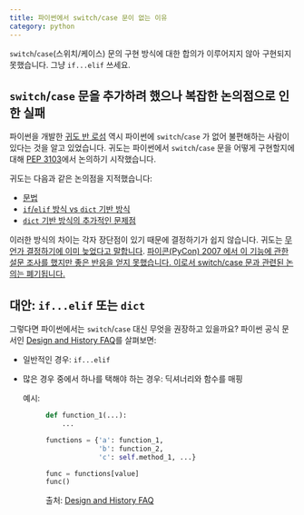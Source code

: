 ```yaml
---
title: 파이썬에서 switch/case 문이 없는 이유
category: python
---
```


`switch`/`case`(스위치/케이스) 문의 구현 방식에 대한 합의가 이루어지지 않아 구현되지 못했습니다. 그냥 `if...elif` 쓰세요.

## `switch`/`case` 문을 추가하려 했으나 복잡한 논의점으로 인한 실패

파이썬을 개발한 [귀도 반 로섬](https://ko.wikipedia.org/wiki/%EA%B7%80%EB%8F%84_%EB%B0%98_%EB%A1%9C%EC%84%AC) 역시 파이썬에 `switch`/`case` 가 없어 불편해하는 사람이 있다는 것을 알고 있었습니다. 귀도는 파이썬에서 `switch`/`case` 문을 어떻게 구현할지에 대해 [PEP 3103](https://www.python.org/dev/peps/pep-3103/)에서 논의하기 시작했습니다.

귀도는 다음과 같은 논의점을 지적했습니다:

- [문법](https://www.python.org/dev/peps/pep-3103/#basic-syntax)
- [`if`/`elif` 방식 vs `dict` 기반 방식](https://www.python.org/dev/peps/pep-3103/#if-elif-chain-vs-dict-based-dispatch)
- [`dict` 기반 방식의 추가적인 문제점](https://www.python.org/dev/peps/pep-3103/#when-to-freeze-the-dispatch-dict)

이러한 방식의 차이는 각자 장단점이 있기 때문에 결정하기가 쉽지 않습니다. 귀도는 [무언가 결정하기에 이미 늦었다고 말합니다](https://www.python.org/dev/peps/pep-3103/#conclusion). [파이콘(PyCon) 2007 에서 이 기능에 관한 설문 조사를 했지만 좋은 반응을 얻지 못했습니다. 이로서 switch/case 문과 관련된 논의는 폐기됩니다.](https://www.python.org/dev/peps/pep-3103/#rejection-notice)

## 대안: `if...elif` 또는 `dict`

그렇다면 파이썬에서는 `switch`/`case` 대신 무엇을 권장하고 있을까요? 파이썬 공식 문서인 [Design and History FAQ](https://docs.python.org/3/faq/design.html#why-isn-t-there-a-switch-or-case-statement-in-python)를 살펴보면:

- 일반적인 경우: `if...elif`
- 많은 경우 중에서 하나를 택해야 하는 경우: 딕셔너리와 함수를 매핑

    예시:

    <figure>
    
    ```py
    def function_1(...):
        ...

    functions = {'a': function_1,
                 'b': function_2,
                 'c': self.method_1, ...}

    func = functions[value]
    func()
    ```
    
    <figcaption>출처: <a href="https://docs.python.org/3/faq/design.html#why-isn-t-there-a-switch-or-case-statement-in-python">Design and History FAQ</a></figcaption>
    <figure>
